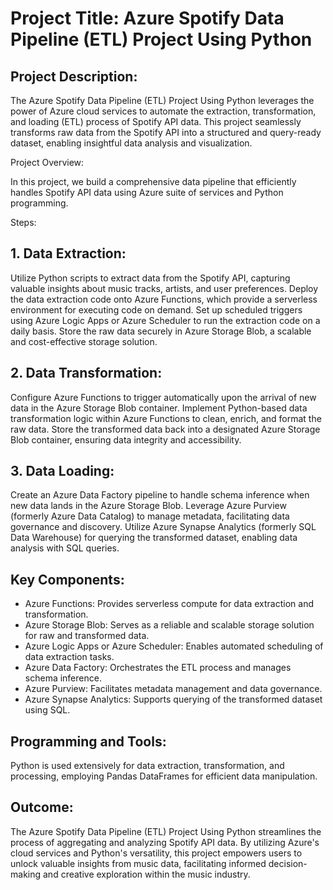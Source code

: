 # Project Title: Azure Spotify Data Pipeline (ETL) Project Using Python

## Project Description:

The Azure Spotify Data Pipeline (ETL) Project Using Python leverages the power of Azure cloud services to automate the extraction, transformation, and loading (ETL) process of Spotify API data. This project seamlessly transforms raw data from the Spotify API into a structured and query-ready dataset, enabling insightful data analysis and visualization.

Project Overview:

In this project, we build a comprehensive data pipeline that efficiently handles Spotify API data using Azure suite of services and Python programming.

Steps:

## 1. Data Extraction:

Utilize Python scripts to extract data from the Spotify API, capturing valuable insights about music tracks, artists, and user preferences.
Deploy the data extraction code onto Azure Functions, which provide a serverless environment for executing code on demand.
Set up scheduled triggers using Azure Logic Apps or Azure Scheduler to run the extraction code on a daily basis.
Store the raw data securely in Azure Storage Blob, a scalable and cost-effective storage solution.

## 2. Data Transformation:

Configure Azure Functions to trigger automatically upon the arrival of new data in the Azure Storage Blob container.
Implement Python-based data transformation logic within Azure Functions to clean, enrich, and format the raw data.
Store the transformed data back into a designated Azure Storage Blob container, ensuring data integrity and accessibility.

## 3. Data Loading:

Create an Azure Data Factory pipeline to handle schema inference when new data lands in the Azure Storage Blob.
Leverage Azure Purview (formerly Azure Data Catalog) to manage metadata, facilitating data governance and discovery.
Utilize Azure Synapse Analytics (formerly SQL Data Warehouse) for querying the transformed dataset, enabling data analysis with SQL queries.

## Key Components:

- Azure Functions: Provides serverless compute for data extraction and transformation.
- Azure Storage Blob: Serves as a reliable and scalable storage solution for raw and transformed data.
- Azure Logic Apps or Azure Scheduler: Enables automated scheduling of data extraction tasks.
- Azure Data Factory: Orchestrates the ETL process and manages schema inference.
- Azure Purview: Facilitates metadata management and data governance.
- Azure Synapse Analytics: Supports querying of the transformed dataset using SQL.

## Programming and Tools:
Python is used extensively for data extraction, transformation, and processing, employing Pandas DataFrames for efficient data manipulation.

## Outcome:
The Azure Spotify Data Pipeline (ETL) Project Using Python streamlines the process of aggregating and analyzing Spotify API data. By utilizing Azure's cloud services and Python's versatility, this project empowers users to unlock valuable insights from music data, facilitating informed decision-making and creative exploration within the music industry.
